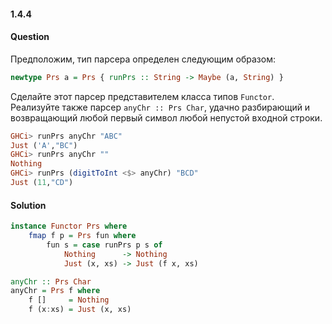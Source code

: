#### 1.4.4
#### Question
Предположим, тип парсера определен следующим образом:
```haskell
newtype Prs a = Prs { runPrs :: String -> Maybe (a, String) }
```
Сделайте этот парсер представителем класса типов `Functor`. Реализуйте также парсер `anyChr :: Prs Char`, удачно разбирающий и возвращающий любой первый символ любой непустой входной строки.
```haskell
GHCi> runPrs anyChr "ABC"
Just ('A',"BC")
GHCi> runPrs anyChr ""
Nothing
GHCi> runPrs (digitToInt <$> anyChr) "BCD"
Just (11,"CD")
```
#### Solution
```haskell
instance Functor Prs where
    fmap f p = Prs fun where
        fun s = case runPrs p s of
            Nothing      -> Nothing
            Just (x, xs) -> Just (f x, xs)

anyChr :: Prs Char
anyChr = Prs f where
    f []     = Nothing
    f (x:xs) = Just (x, xs)
```
